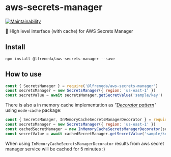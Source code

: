 # aws-secrets-manager

[![Maintainability](https://api.codeclimate.com/v1/badges/05eab62203d074210414/maintainability)](https://codeclimate.com/github/lfreneda/aws-secrets-manager/maintainability)

:key: High level interface (with cache) for AWS Secrets Manager

## Install

```
npm install @lfreneda/aws-secrets-manager --save
```

## How to use

```js
const { SecretsManager } = require('@lfreneda/aws-secrets-manager')
const secretsManager = new SecretsManager({ region: 'us-east-1' })
const secretValue = await secretsManager.getSecretValue('sample/key')
```

There is also a in memory cache implementation as _"[Decorator pattern](https://en.wikipedia.org/wiki/Decorator_pattern)"_
 using `node-cache` package:

```js
const { SecretsManager, InMemoryCacheSecretsManagerDecorator } = require('@lfreneda/aws-secrets-manager')
const secretsManager = new SecretsManager({ region: 'us-east-1' })
const cachedSecretManager = new InMemoryCacheSecretsManagerDecorator(secretsManager) 
const secretValue = await cachedSecretManager.getSecretValue('sample/key')
```

When using `InMemoryCacheSecretsManagerDecorator` results from aws secret manager service will be cached for 5 minutes :)